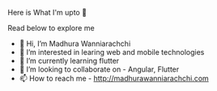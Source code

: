 Here is What I'm upto 👋

Read below to explore me

- 👋 Hi, I’m Madhura Wanniarachchi
- 👀 I’m interested in learing web and mobile technologies 
- 🌱 I’m currently learning flutter
- 💞️ I’m looking to collaborate on - Angular, Flutter
- 📫 How to reach me - http://madhurawanniarachchi.com



